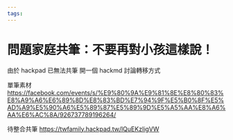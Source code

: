 ```yaml
---
tags:
---
```


# 問題家庭共筆：不要再對小孩這樣說！

由於 hackpad 已無法共筆
開一個 hackmd 討論轉移方式


單筆素材
https://facebook.com/events/s/%E9%80%9A%E9%81%8E%E8%80%83%E8%A9%A6%E6%89%8D%E8%83%BD%E7%94%9F%E5%B0%8F%E5%AD%A9%E5%90%A6%E5%89%87%E5%89%9D%E5%A5%AA%E8%A6%AA%E6%AC%8A/926737789196264/

待整合共筆
https://twfamily.hackpad.tw/lQuEKzIigVW